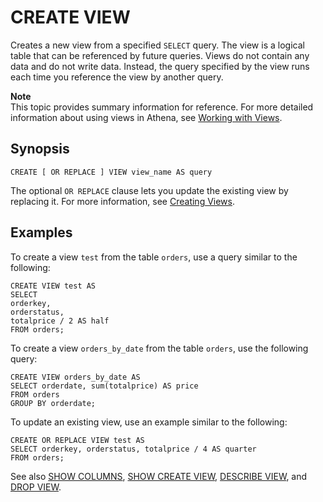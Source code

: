 # CREATE VIEW<a name="create-view"></a>

Creates a new view from a specified `SELECT` query\. The view is a logical table that can be referenced by future queries\. Views do not contain any data and do not write data\. Instead, the query specified by the view runs each time you reference the view by another query\. 

**Note**  
This topic provides summary information for reference\. For more detailed information about using views in Athena, see [Working with Views](views.md)\.

## Synopsis<a name="synopsis"></a>

```
CREATE [ OR REPLACE ] VIEW view_name AS query
```

The optional `OR REPLACE` clause lets you update the existing view by replacing it\. For more information, see [Creating Views](views.md#creating-views)\.

## Examples<a name="examples"></a>

To create a view `test` from the table `orders`, use a query similar to the following:

```
CREATE VIEW test AS
SELECT 
orderkey, 
orderstatus, 
totalprice / 2 AS half
FROM orders;
```

To create a view `orders_by_date` from the table `orders`, use the following query:

```
CREATE VIEW orders_by_date AS
SELECT orderdate, sum(totalprice) AS price
FROM orders
GROUP BY orderdate;
```

To update an existing view, use an example similar to the following:

```
CREATE OR REPLACE VIEW test AS
SELECT orderkey, orderstatus, totalprice / 4 AS quarter
FROM orders;
```

See also [SHOW COLUMNS](show-columns.md), [SHOW CREATE VIEW](show-create-view.md), [DESCRIBE VIEW](describe-view.md), and [DROP VIEW](drop-view.md)\.